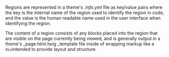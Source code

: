 Regions are represented in a theme's _.info.yml_ file as key/value pairs where the key is the internal name of the region used to identify the region in code, and the value is the human readable name used in the user interface when identifying the region.

The content of a region consists of any blocks placed into the region that are visible on the page currently being viewed, and is generally output in a theme's _page.html.twig _template file inside of wrapping markup like a `div`intended to provide layout and structure.


